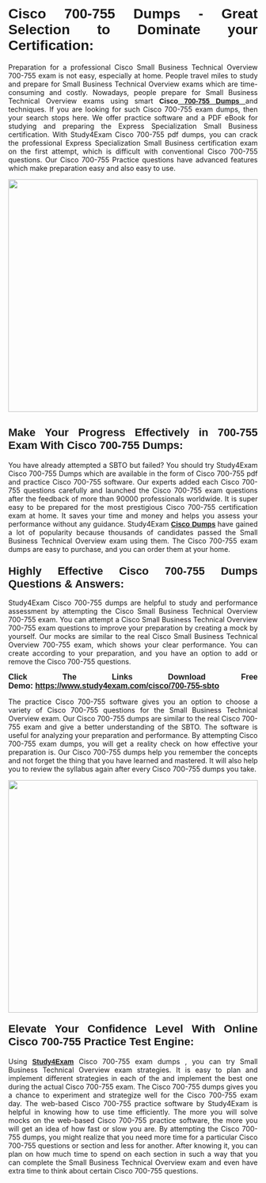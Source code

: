 <h1 style="text-align: justify;"><strong><span style="font-family:Verdana,Geneva,sans-serif;">Cisco 700-755 Dumps - Great Selection to Dominate your Certification:</span></strong></h1>

<p style="text-align: justify;">Preparation for a professional Cisco Small Business Technical Overview 700-755 exam is not easy, especially at home. People travel miles to study and prepare for Small Business Technical Overview exams which are time-consuming and costly. Nowadays, people prepare for Small Business Technical Overview exams using smart <span style="font-family:Verdana,Geneva,sans-serif;"><strong>Cisco<a href="https://www.study4exam.com/cisco/700-755-valid-dumps"> 700-755 Dumps</a></strong></span><a href="https://www.study4exam.com/salesforce/user-experience-designer-valid-dumps"> </a>and techniques. If you are looking for such Cisco 700-755 exam dumps, then your search stops here. We offer practice software and a PDF eBook for studying and preparing the Express Specialization Small Business certification. With Study4Exam Cisco 700-755 pdf dumps, you can crack the professional Express Specialization Small Business certification exam on the first attempt, which is difficult with conventional Cisco 700-755 questions. Our Cisco 700-755 Practice questions have advanced features which make preparation easy and also easy to use.</p>

<p style="text-align: justify;"><a href="https://www.study4exam.com/cisco/700-755-sbto"><img alt="" src="https://www.thequestionanswers.com/wp-content/uploads/2022/07/S4E-Cert-Exams-Questions-img-scaled.webp" style="width: 100%; height: 470px;" /></a></p>

<h2 style="text-align: justify;"><span style="font-size:22px;"><strong><span style="font-family:Verdana,Geneva,sans-serif;">Make Your Progress Effectively in 700-755 Exam With Cisco 700-755 Dumps:</span></strong></span></h2>

<p style="text-align: justify;">You have already attempted a SBTO but failed? You should try Study4Exam Cisco 700-755 Dumps which are available in the form of Cisco 700-755 pdf and practice Cisco 700-755 software. Our experts added each Cisco 700-755 questions carefully and launched the Cisco 700-755 exam questions after the feedback of more than 90000 professionals worldwide. It is super easy to be prepared for the most prestigious Cisco 700-755 certification exam at home. It saves your time and money and helps you assess your performance without any guidance. Study4Exam <a href="https://www.study4exam.com/cisco-exams"><span style="font-family:Verdana,Geneva,sans-serif;"><strong>Cisco Dumps</strong></span></a> have gained a lot of popularity because thousands of candidates passed the Small Business Technical Overview exam using them. The Cisco 700-755 exam dumps are easy to purchase, and you can order them at your home. </p>

<h3 style="text-align: justify;"><strong><span style="font-size:22px;"><span style="font-family:Verdana,Geneva,sans-serif;">Highly Effective Cisco 700-755 Dumps Questions & Answers:</span></span></strong></h3>

<p style="text-align: justify;">Study4Exam Cisco 700-755 dumps are helpful to study and performance assessment by attempting the Cisco Small Business Technical Overview 700-755 exam. You can attempt a Cisco Small Business Technical Overview 700-755 exam questions to improve your preparation by creating a mock by yourself. Our mocks are similar to the real Cisco Small Business Technical Overview 700-755 exam, which shows your clear performance. You can create according to your preparation, and you have an option to add or remove the Cisco 700-755 questions.</p>

<p style="text-align: justify;"><strong><span style="font-family:Verdana,Geneva,sans-serif;"><span style="font-size:16px;">Click The Links Download Free Demo: <a href="https://www.study4exam.com/cisco/700-755-sbto">https://www.study4exam.com/cisco/700-755-sbto</a></span></span></strong></p>

<p style="text-align: justify;">The practice Cisco 700-755 software gives you an option to choose a variety of Cisco 700-755 questions for the Small Business Technical Overview exam. Our Cisco 700-755 dumps are similar to the real Cisco 700-755 exam and give a better understanding of the SBTO. The software is useful for analyzing your preparation and performance. By attempting Cisco 700-755 exam dumps, you will get a reality check on how effective your preparation is. Our Cisco 700-755 dumps help you remember the concepts and not forget the thing that you have learned and mastered. It will also help you to review the syllabus again after every Cisco 700-755 dumps you take.</p>

<p style="text-align: justify;"><a href="https://www.study4exam.com/cisco/700-755-sbto"><img alt="" src="https://www.thequestionanswers.com/wp-content/uploads/2022/07/S4E-Cert-Exams-Questions-Discount-img-scaled.webp" style="width: 100%; height: 470px;" /></a></p>

<h4 style="text-align: justify;"><span style="font-size:22px;"><strong><span style="font-family:Verdana,Geneva,sans-serif;">Elevate Your Confidence Level With Online Cisco 700-755 Practice Test Engine:</span></strong></span></h4>

<p style="text-align: justify;">Using <a href="https://www.study4exam.com/newsite/"><span style="font-family:Verdana,Geneva,sans-serif;"><strong>Study4Exam</strong></span></a> Cisco 700-755 exam dumps , you can try Small Business Technical Overview exam strategies. It is easy to plan and implement different strategies in each of the and implement the best one during the actual Cisco 700-755 exam. The Cisco 700-755 dumps gives you a chance to experiment and strategize well for the Cisco 700-755 exam day. The web-based Cisco 700-755 practice software by Study4Exam is helpful in knowing how to use time efficiently. The more you will solve mocks on the web-based Cisco 700-755 practice software, the more you will get an idea of how fast or slow you are. By attempting the Cisco 700-755 dumps, you might realize that you need more time for a particular Cisco 700-755 questions or section and less for another. After knowing it, you can plan on how much time to spend on each section in such a way that you can complete the Small Business Technical Overview exam and even have extra time to think about certain Cisco 700-755 questions. </p>
